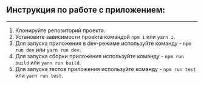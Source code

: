 ## Инструкция по работе с приложением:
---
1. Клонируйте репозиторий проекта.
2. Установите зависимости проекта командой `npm i` или `yarn i`.
3. Для запуска приложения в dev-режиме используйте команду - `npm run dev` или `yarn run dev`.
4. Для запуска сборки приложения используйте команду - `npm run build` или `yarn run build`.
5. Для запуска тестов приложения используйте команду - `npm run test` или `yarn run test`.